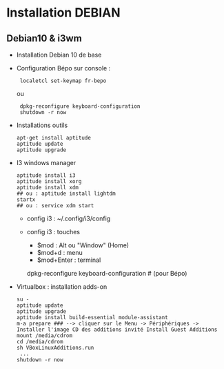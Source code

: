 # Installation DEBIAN

## Debian10 & i3wm

  * Installation Debian 10 de base
  * Configuration Bépo sur console :

         localetcl set-keymap fr-bepo

    ou

         dpkg-reconfigure keyboard-configuration
         shutdown -r now

  * Installations outils

        apt-get install aptitude
        aptitude update
        aptitude upgrade

  * I3 windows manager

        aptitude install i3
        aptitude install xorg
        aptitude install xdm
        ## ou : aptitude install lightdm
        startx
        ## ou : service xdm start


     * config i3  : ~/.config/i3/config
     * config i3  : touches
         * $mod       : Alt ou "Window" (Home)
         * $mod+d     : menu
         * $mod+Enter : terminal

        dpkg-reconfigure keyboard-configuration # (pour Bépo)

  * Virtualbox : installation adds-on

        su -
        aptitude update
        aptitude upgrade
        aptitude install build-essential module-assistant
        m-a prepare ### --> cliquer sur le Menu -> Périphériques -> Installer l'image CD des additions invité Install Guest Additions
        mount /media/cdrom
        cd /media/cdrom
        sh VBoxLinuxAdditions.run
         ...
        shutdown -r now

